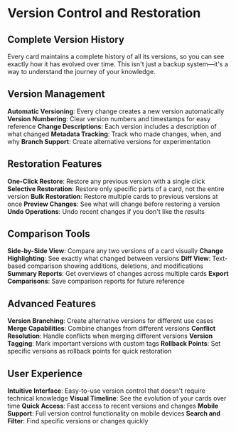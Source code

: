 # Version Control and Restoration

## Complete Version History

Every card maintains a complete history of all its versions, so you can see exactly how it has evolved over time. This isn't just a backup system—it's a way to understand the journey of your knowledge.

## Version Management

**Automatic Versioning**: Every change creates a new version automatically
**Version Numbering**: Clear version numbers and timestamps for easy reference
**Change Descriptions**: Each version includes a description of what changed
**Metadata Tracking**: Track who made changes, when, and why
**Branch Support**: Create alternative versions for experimentation

## Restoration Features

**One-Click Restore**: Restore any previous version with a single click
**Selective Restoration**: Restore only specific parts of a card, not the entire version
**Bulk Restoration**: Restore multiple cards to previous versions at once
**Preview Changes**: See what will change before restoring a version
**Undo Operations**: Undo recent changes if you don't like the results

## Comparison Tools

**Side-by-Side View**: Compare any two versions of a card visually
**Change Highlighting**: See exactly what changed between versions
**Diff View**: Text-based comparison showing additions, deletions, and modifications
**Summary Reports**: Get overviews of changes across multiple cards
**Export Comparisons**: Save comparison reports for future reference

## Advanced Features

**Version Branching**: Create alternative versions for different use cases
**Merge Capabilities**: Combine changes from different versions
**Conflict Resolution**: Handle conflicts when merging different versions
**Version Tagging**: Mark important versions with custom tags
**Rollback Points**: Set specific versions as rollback points for quick restoration

## User Experience

**Intuitive Interface**: Easy-to-use version control that doesn't require technical knowledge
**Visual Timeline**: See the evolution of your cards over time
**Quick Access**: Fast access to recent versions and changes
**Mobile Support**: Full version control functionality on mobile devices
**Search and Filter**: Find specific versions or changes quickly
